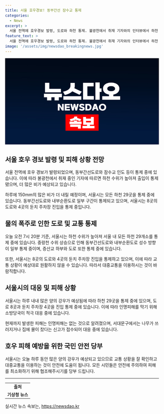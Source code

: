 ```yaml
---
title: 서울 호우경보! 동부간선 잠수교 통제
categories:
  - News
excerpt: >
  서울 전역에 호우경보 발령, 도로와 하천 통제. 불광천에서 취재 기자와의 인터뷰에서 하천 수위가 계속 상승하며 통제가 되는 상황을 전달. 서울시는 29개소 하천과 8곳 도로 등을 통제 중. 현재까지 인명피해는 없으나, 나무 쓰러짐 등 일부 피해 발생. 교통 상황 주의 요청.
feature_text: >
  서울 전역에 호우경보 발령, 도로와 하천 통제. 불광천에서 취재 기자와의 인터뷰에서 하천 수위가 계속 상승하며 통제가 되는 상황을 전달. 서울시는 29개소 하천과 8곳 도로 등을 통제 중. 현재까지 인명피해는 없으나, 나무 쓰러짐 등 일부 피해 발생. 교통 상황 주의 요청.
image: '/assets/img/newsdao_breakingnews.jpg'
---
```


<p><img src="/assets/img/newsdao_breakingnews.jpg" alt="ranknews 속보" /></p>

<h2 data-ke-size="size26">서울 호우 경보 발령 및 피해 상황 전망</h2>

<p data-ke-size="size16">서울 전역에 호우 경보가 발령되었으며, 동부간선도로와 잠수교 인도 등이 통제 중에 있습니다. 이에 따라 불광천에서 취재 중인 기자에 따르면 하천 수위가 높아져 출입이 통제됐으며, 더 많은 비가 예상되고 있습니다.</p>

<p data-ke-size="size16">하루에 150mm의 많은 비가 더 내릴 예정이며, 서울시는 모든 하천 29곳을 통제 중에 있습니다. 동부간선도로와 내부순환도로 일부 구간이 통제되고 있으며, 서울시는 8곳의 도로와 4곳의 둔치 주차장 진입을 통제 중입니다.</p>

<h2 data-ke-size="size26">물의 폭주로 인한 도로 및 교통 통제</h2>

<p data-ke-size="size16">오늘 오전 7시 20분 기준, 서울시는 하천 수위가 높아져 서울 내 모든 하천 29개소를 통제 중에 있습니다. 중랑천 수위 상승으로 인해 동부간선도로와 내부순환도로 성수 방향이 일부 통제 중이며, 증산교 하부와 도로 또한 통제 중에 있습니다.</p>

<p data-ke-size="size16">또한, 서울시는 8곳의 도로와 4곳의 둔치 주차장 진입을 통제하고 있으며, 이에 따라 교통 상황이 예상대로 원활하지 않을 수 있습니다. 따라서 대중교통을 이용하시는 것이 바람직합니다.</p>

<h2 data-ke-size="size26">서울시의 대응 및 피해 상황</h2>

<p data-ke-size="size16">서울시는 하루 내내 많은 양의 강우가 예상됨에 따라 하천 29곳을 통제 중에 있으며, 도로 8곳과 둔치 주차장 4곳을 진입 통제 중에 있습니다. 이에 따라 인명피해를 막기 위해 소방당국이 적극 대응 중에 있습니다.</p>

<p data-ke-size="size16">현재까지 발생한 피해는 인명피해는 없는 것으로 알려졌으며, 서대문구에서는 나무가 쓰러지거나 집에 물이 찼다는 신고가 접수되어 대응 중에 있습니다.</p>

<h2 data-ke-size="size26">호우 피해 예방을 위한 국민 안전 당부</h2>

<p data-ke-size="size16">서울시는 오늘 하루 동안 많은 양의 강우가 예상되고 있으므로 교통 상황을 잘 확인하고 대중교통을 이용하는 것이 안전에 도움이 됩니다. 모든 시민들은 안전에 주의하여 피해를 최소화하기 위해 협조해주시기를 당부 드립니다.</p>

<hr data-ke-size="size16">

<table>
    <tbody>
        <tr>
            <td style="text-align: center; height: 17px;"><b>출처</b></td>
        </tr>
        <tr>
            <td style="text-align: center; height: 17px;"><b>기상청 뉴스</b></td>
        </tr>
    </tbody>
</table>
실시간 뉴스 속보는, <a href="https://newsdao.kr" rel="dofollow">https://newsdao.kr</a>



